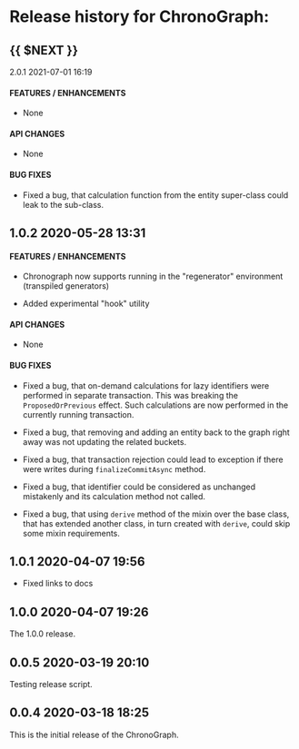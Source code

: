 # Release history for ChronoGraph:

## {{ $NEXT }}

2.0.1        2021-07-01 16:19

#### FEATURES / ENHANCEMENTS

- None

#### API CHANGES

- None

#### BUG FIXES

- Fixed a bug, that calculation function from the entity super-class could leak to the sub-class.

## 1.0.2        2020-05-28 13:31

#### FEATURES / ENHANCEMENTS

- Chronograph now supports running in the "regenerator" environment (transpiled generators)

- Added experimental "hook" utility

#### API CHANGES

- None

#### BUG FIXES

- Fixed a bug, that on-demand calculations for lazy identifiers were performed in separate
transaction. This was breaking the `ProposedOrPrevious` effect. Such calculations are now
performed in the currently running transaction.

- Fixed a bug, that removing and adding an entity back to the graph right away was not updating
the related buckets.

- Fixed a bug, that transaction rejection could lead to exception if there were writes during
`finalizeCommitAsync` method.

- Fixed a bug, that identifier could be considered as unchanged mistakenly and its calculation
method not called.

- Fixed a bug, that using `derive` method of the mixin over the base class, that has extended
another class, in turn created with `derive`, could skip some mixin requirements.


## 1.0.1        2020-04-07 19:56

- Fixed links to docs

## 1.0.0        2020-04-07 19:26

The 1.0.0 release.

## 0.0.5        2020-03-19 20:10

Testing release script.

## 0.0.4        2020-03-18 18:25

This is the initial release of the ChronoGraph.

